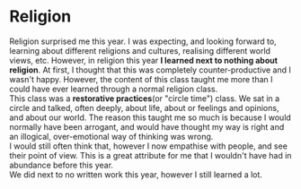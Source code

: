 <html>
<h1>Religion</h1>
<body>
  <p>Religion surprised me this year. I was expecting, and looking forward to, learning about different religions and cultures, realising different world views, etc. However, in religion this year <strong>I learned next to nothing about religion</strong>. At first, I thought that this was completely counter-productive and I wasn't happy. However, the content of this class taught me more than I could have ever learned through a normal religion class.<br>This class was a <strong>restorative practices</strong>(or "circle time") class. We sat in a circle and talked, often deeply, about life, about or feelings and opinions, and about our world. The reason this taught me so much is because I would normally have been arrogant, and would have thought my way is right and an illogical, over-emotional way of thinking was wrong.<br>I would still often think that, however I now empathise with people, and see their point of view. This is a great attribute for me that I wouldn't have had in abundance before this year.<br>We did next to no written work this year, however I still learned a lot.</p>
</body>
</html>
